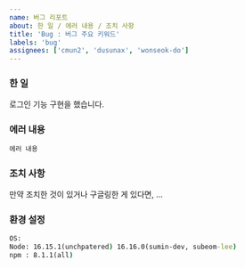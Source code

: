 ```yaml
---
name: 버그 리포트
about: 한 일 / 에러 내용 / 조치 사항
title: 'Bug : 버그 주요 키워드'
labels: 'bug'
assignees: ['cmun2', 'dusunax', 'wonseok-do']
---
```


### 한 일

로그인 기능 구현을 했습니다.

### 에러 내용

```cmd
에러 내용
```

### 조치 사항

만약 조치한 것이 있거나 구글링한 게 있다면, ...

### 환경 설정

```cmd
OS:
Node: 16.15.1(unchpatered) 16.16.0(sumin-dev, subeom-lee)
npm : 8.1.1(all)
```